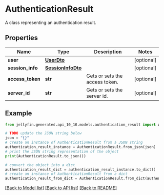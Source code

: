 # AuthenticationResult

A class representing an authentication result.

## Properties

Name | Type | Description | Notes
------------ | ------------- | ------------- | -------------
**user** | [**UserDto**](UserDto.md) |  | [optional] 
**session_info** | [**SessionInfoDto**](SessionInfoDto.md) |  | [optional] 
**access_token** | **str** | Gets or sets the access token. | [optional] 
**server_id** | **str** | Gets or sets the server id. | [optional] 

## Example

```python
from jellyfin.generated.api_10_10.models.authentication_result import AuthenticationResult

# TODO update the JSON string below
json = "{}"
# create an instance of AuthenticationResult from a JSON string
authentication_result_instance = AuthenticationResult.from_json(json)
# print the JSON string representation of the object
print(AuthenticationResult.to_json())

# convert the object into a dict
authentication_result_dict = authentication_result_instance.to_dict()
# create an instance of AuthenticationResult from a dict
authentication_result_from_dict = AuthenticationResult.from_dict(authentication_result_dict)
```
[[Back to Model list]](../README.md#documentation-for-models) [[Back to API list]](../README.md#documentation-for-api-endpoints) [[Back to README]](../README.md)


